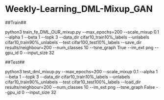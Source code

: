 # Weekly-Learning_DML-Mixup_GAN

##Train##

python3 train_fe_DML_OUR_mixup.py --max_epochs=200 --scale_mixup 0.1 --alpha 1 --beta 1 --topk 3 --data_dir cifar10_train10%_labels  --unlabels cifar10_train90%_unlabels --test cifar100_test10%_labels --save_dir results/neighbour=200 --num_classes 10 --tsne_graph True --im_ext png --gpu_id 0 --input_size 32

##Test##

python3 test_dml_mixup.py --max_epochs=200 --scale_mixup 0.1 --alpha 1 --beta 1 --topk 3 --data_dir cifar10_train10%_labels --unlabels cifar10_train90%_unlabels --test cifar10_test100%_labels --load_dir results/neighbour=200 --num_classes 10 --im_ext png --tsne_graph False --gpu_id 0 --input_size 32
